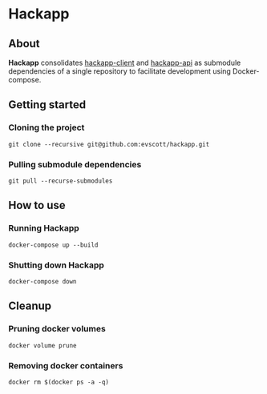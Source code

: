 # Hackapp

## About

**Hackapp** consolidates [hackapp-client](https://github.com/evscott/hackapp-client) and [hackapp-api](https://github.com/evscott/hackapp-api) as submodule dependencies of a single repository to facilitate development using Docker-compose.

## Getting started

### Cloning the project

```
git clone --recursive git@github.com:evscott/hackapp.git
```

### Pulling submodule dependencies

```
git pull --recurse-submodules
```

## How to use

### Running Hackapp

```
docker-compose up --build
```

### Shutting down Hackapp

```
docker-compose down
```

## Cleanup

### Pruning docker volumes
```
docker volume prune
```

### Removing docker containers
```
docker rm $(docker ps -a -q)
```
